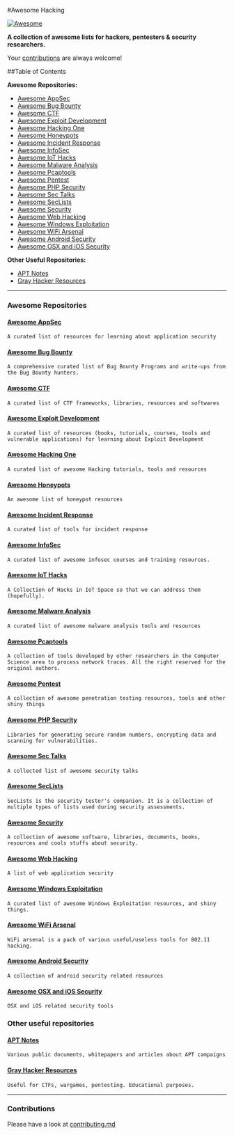 #Awesome Hacking

[![Awesome](https://cdn.rawgit.com/sindresorhus/awesome/d7305f38d29fed78fa85652e3a63e154dd8e8829/media/badge.svg)](https://github.com/sindresorhus/awesome)

**A collection of awesome lists for hackers, pentesters & security researchers.**

Your [contributions](contributing.md) are always welcome!

##Table of Contents

**Awesome Repositories:**

- [Awesome AppSec](#awesome-appsec)
- [Awesome Bug Bounty](#awesome-bug-bounty)
- [Awesome CTF](#awesome-ctf)
- [Awesome Exploit Development](#awesome-exploit-development)
- [Awesome Hacking One](#awesome-hacking-one)
- [Awesome Honeypots](#awesome-honeypots)
- [Awesome Incident Response](#awesome-incident-response)
- [Awesome InfoSec](#awesome-infosec)
- [Awesome IoT Hacks](#awesome-iot-hacks)
- [Awesome Malware Analysis](#awesome-malware-analysis)
- [Awesome Pcaptools](#awesome-pcaptools)
- [Awesome Pentest](#awesome-pentest)
- [Awesome PHP Security](#awesome-php-security)
- [Awesome Sec Talks](#awesome-sec-talks)
- [Awesome SecLists](#awesome-seclists)
- [Awesome Security](#awesome-security)
- [Awesome Web Hacking](#awesome-web-hacking)
- [Awesome Windows Exploitation](#awesome-windows-exploitation)
- [Awesome WiFi Arsenal](#awesome-wifi-arsenal)
- [Awesome Android Security](#awesome-android-security)
- [Awesome OSX and iOS Security](#awesome-osx-and-ios-security)

**Other Useful Repositories:**

- [APT Notes](#apt-notes)
- [Gray Hacker Resources](#gray-hacker-resources)

---

### Awesome Repositories

#### [Awesome AppSec](https://github.com/paragonie/awesome-appsec)
`A curated list of resources for learning about application security`

#### [Awesome Bug Bounty](https://github.com/djadmin/awesome-bug-bounty)
`A comprehensive curated list of Bug Bounty Programs and write-ups from the Bug Bounty hunters.`

#### [Awesome CTF](https://github.com/apsdehal/awesome-ctf)
`A curated list of CTF frameworks, libraries, resources and softwares`

#### [Awesome Exploit Development](https://github.com/FabioBaroni/awesome-exploit-development)
`A curated list of resources (books, tutorials, courses, tools and vulnerable applications) for learning about Exploit Development`

#### [Awesome Hacking One](https://github.com/carpedm20/awesome-hacking)
`A curated list of awesome Hacking tutorials, tools and resources`

#### [Awesome Honeypots](https://github.com/paralax/awesome-honeypots)
`An awesome list of honeypot resources`

#### [Awesome Incident Response](https://github.com/meirwah/awesome-incident-response)
`A curated list of tools for incident response`

#### [Awesome InfoSec](https://github.com/onlurking/awesome-infosec)
`A curated list of awesome infosec courses and training resources.`

#### [Awesome IoT Hacks](https://github.com/nebgnahz/awesome-iot-hacks)
`A Collection of Hacks in IoT Space so that we can address them (hopefully).`

#### [Awesome Malware Analysis](https://github.com/rshipp/awesome-malware-analysis)
`A curated list of awesome malware analysis tools and resources`

#### [Awesome Pcaptools](https://github.com/caesar0301/awesome-pcaptools)
`A collection of tools developed by other researchers in the Computer Science area to process network traces. All the right reserved for the original authors.`

#### [Awesome Pentest](https://github.com/enaqx/awesome-pentest)
`A collection of awesome penetration testing resources, tools and other shiny things`

#### [Awesome PHP Security](https://github.com/ziadoz/awesome-php#security)
`Libraries for generating secure random numbers, encrypting data and scanning for vulnerabilities.`

#### [Awesome Sec Talks](https://github.com/PaulSec/awesome-sec-talks)
`A collected list of awesome security talks`

#### [Awesome SecLists](https://github.com/danielmiessler/SecLists)
`SecLists is the security tester's companion. It is a collection of multiple types of lists used during security assessments.`

#### [Awesome Security](https://github.com/sbilly/awesome-security)
`A collection of awesome software, libraries, documents, books, resources and cools stuffs about security.`

#### [Awesome Web Hacking](https://github.com/infoslack/awesome-web-hacking)
`A list of web application security`

#### [Awesome Windows Exploitation](https://github.com/enddo/awesome-windows-exploitation)
`A curated list of awesome Windows Exploitation resources, and shiny things.`

#### [Awesome WiFi Arsenal](https://github.com/0x90/wifi-arsenal)
`WiFi arsenal is a pack of various useful/useless tools for 802.11 hacking.`

#### [Awesome Android Security](https://github.com/ashishb/android-security-awesome)
`A collection of android security related resources`

#### [Awesome OSX and iOS Security](https://github.com/ashishb/osx-and-ios-security-awesome)
`OSX and iOS related security tools`

### Other useful repositories

#### [APT Notes](https://github.com/kbandla/APTnotes)
`Various public documents, whitepapers and articles about APT campaigns`

#### [Gray Hacker Resources](https://github.com/bt3gl/My-Gray-Hacker-Resources)
`Useful for CTFs, wargames, pentesting. Educational purposes.`

---

### Contributions

Please have a look at [contributing.md](contributing.md)
